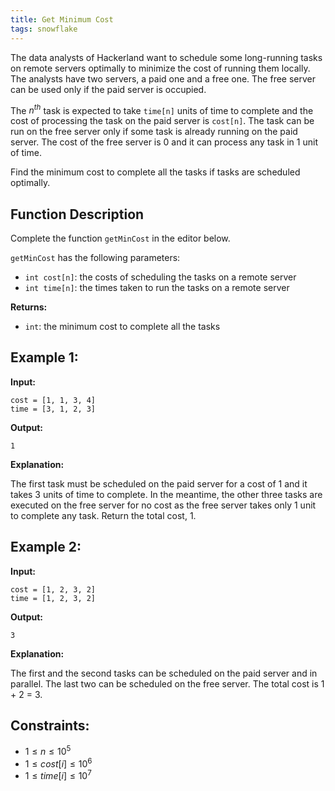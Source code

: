 ```yaml
---
title: Get Minimum Cost
tags: snowflake
---
```


The data analysts of Hackerland want to schedule some long-running tasks on remote servers optimally to minimize the cost of running them locally. The analysts have two servers, a paid one and a free one. The free server can be used only if the paid server is occupied.

The $n^{th}$ task is expected to take `time[n]` units of time to complete and the cost of processing the task on the paid server is `cost[n]`. The task can be run on the free server only if some task is already running on the paid server. The cost of the free server is 0 and it can process any task in 1 unit of time.

Find the minimum cost to complete all the tasks if tasks are scheduled optimally.

## Function Description

Complete the function `getMinCost` in the editor below.

`getMinCost` has the following parameters:
- `int cost[n]`: the costs of scheduling the tasks on a remote server
- `int time[n]`: the times taken to run the tasks on a remote server

**Returns:**
- `int`: the minimum cost to complete all the tasks

## Example 1:

**Input:**
```plainview
cost = [1, 1, 3, 4]
time = [3, 1, 2, 3]
```
**Output:**
```plainview
1
```

**Explanation:**

The first task must be scheduled on the paid server for a cost of 1 and it takes 3 units of time to complete. In the meantime, the other three tasks are executed on the free server for no cost as the free server takes only 1 unit to complete any task. Return the total cost, 1.

## Example 2:

**Input:**
```plainview
cost = [1, 2, 3, 2]
time = [1, 2, 3, 2]
```
**Output:**
```plainview
3
```

**Explanation:**

The first and the second tasks can be scheduled on the paid server and in parallel. The last two can be scheduled on the free server. The total cost is 1 + 2 = 3.

## Constraints:

- $1 \leq n \leq 10^5$
- $1 \leq cost[i] \leq 10^6$
- $1 \leq time[i] \leq 10^7$


